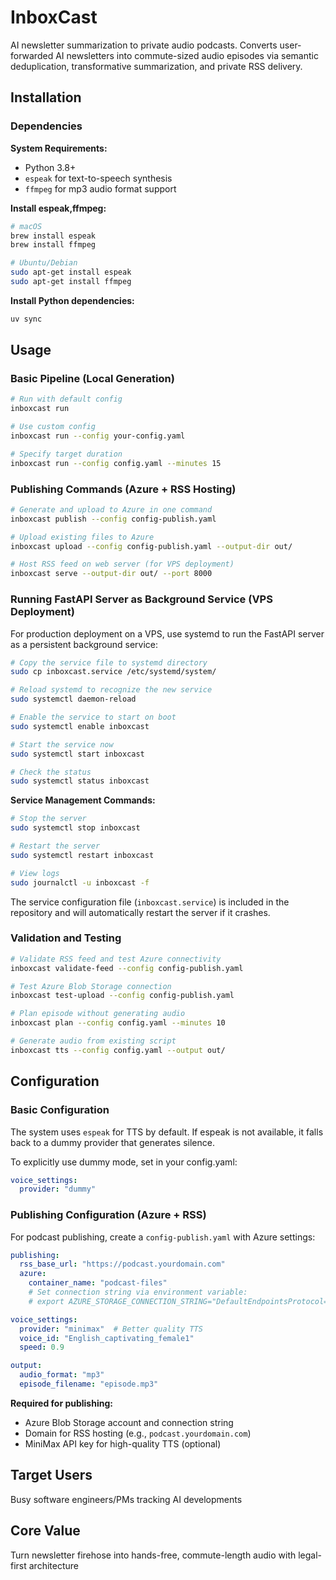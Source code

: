 # InboxCast

AI newsletter summarization to private audio podcasts. Converts user-forwarded AI newsletters into commute-sized audio episodes via semantic deduplication, transformative summarization, and private RSS delivery.

## Installation

### Dependencies

**System Requirements:**
- Python 3.8+
- `espeak` for text-to-speech synthesis
- `ffmpeg` for mp3 audio format support

**Install espeak,ffmpeg:**
```bash
# macOS
brew install espeak
brew install ffmpeg

# Ubuntu/Debian
sudo apt-get install espeak
sudo apt-get install ffmpeg

```

**Install Python dependencies:**
```bash
uv sync
```

## Usage

### Basic Pipeline (Local Generation)

```bash
# Run with default config
inboxcast run

# Use custom config
inboxcast run --config your-config.yaml

# Specify target duration
inboxcast run --config config.yaml --minutes 15
```

### Publishing Commands (Azure + RSS Hosting)

```bash
# Generate and upload to Azure in one command
inboxcast publish --config config-publish.yaml

# Upload existing files to Azure
inboxcast upload --config config-publish.yaml --output-dir out/

# Host RSS feed on web server (for VPS deployment)
inboxcast serve --output-dir out/ --port 8000
```

### Running FastAPI Server as Background Service (VPS Deployment)

For production deployment on a VPS, use systemd to run the FastAPI server as a persistent background service:

```bash
# Copy the service file to systemd directory
sudo cp inboxcast.service /etc/systemd/system/

# Reload systemd to recognize the new service
sudo systemctl daemon-reload

# Enable the service to start on boot
sudo systemctl enable inboxcast

# Start the service now
sudo systemctl start inboxcast

# Check the status
sudo systemctl status inboxcast
```

**Service Management Commands:**
```bash
# Stop the server
sudo systemctl stop inboxcast

# Restart the server
sudo systemctl restart inboxcast

# View logs
sudo journalctl -u inboxcast -f
```

The service configuration file (`inboxcast.service`) is included in the repository and will automatically restart the server if it crashes.

### Validation and Testing

```bash
# Validate RSS feed and test Azure connectivity
inboxcast validate-feed --config config-publish.yaml

# Test Azure Blob Storage connection
inboxcast test-upload --config config-publish.yaml

# Plan episode without generating audio
inboxcast plan --config config.yaml --minutes 10

# Generate audio from existing script
inboxcast tts --config config.yaml --output out/
```

## Configuration

### Basic Configuration

The system uses `espeak` for TTS by default. If espeak is not available, it falls back to a dummy provider that generates silence.

To explicitly use dummy mode, set in your config.yaml:
```yaml
voice_settings:
  provider: "dummy"
```

### Publishing Configuration (Azure + RSS)

For podcast publishing, create a `config-publish.yaml` with Azure settings:

```yaml
publishing:
  rss_base_url: "https://podcast.yourdomain.com"
  azure:
    container_name: "podcast-files"
    # Set connection string via environment variable:
    # export AZURE_STORAGE_CONNECTION_STRING="DefaultEndpointsProtocol=https;..."

voice_settings:
  provider: "minimax"  # Better quality TTS
  voice_id: "English_captivating_female1"
  speed: 0.9

output:
  audio_format: "mp3"
  episode_filename: "episode.mp3"
```

**Required for publishing:**
- Azure Blob Storage account and connection string
- Domain for RSS hosting (e.g., `podcast.yourdomain.com`)
- MiniMax API key for high-quality TTS (optional)

## Target Users
Busy software engineers/PMs tracking AI developments

## Core Value
Turn newsletter firehose into hands-free, commute-length audio with legal-first architecture